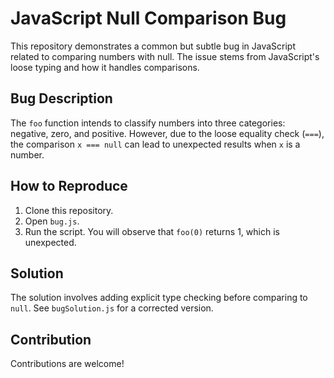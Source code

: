 # JavaScript Null Comparison Bug

This repository demonstrates a common but subtle bug in JavaScript related to comparing numbers with null.  The issue stems from JavaScript's loose typing and how it handles comparisons.

## Bug Description

The `foo` function intends to classify numbers into three categories: negative, zero, and positive. However, due to the loose equality check (`===`), the comparison `x === null` can lead to unexpected results when `x` is a number.

## How to Reproduce

1. Clone this repository.
2. Open `bug.js`.
3. Run the script.  You will observe that `foo(0)` returns 1, which is unexpected. 

## Solution

The solution involves adding explicit type checking before comparing to `null`.  See `bugSolution.js` for a corrected version.

## Contribution

Contributions are welcome!